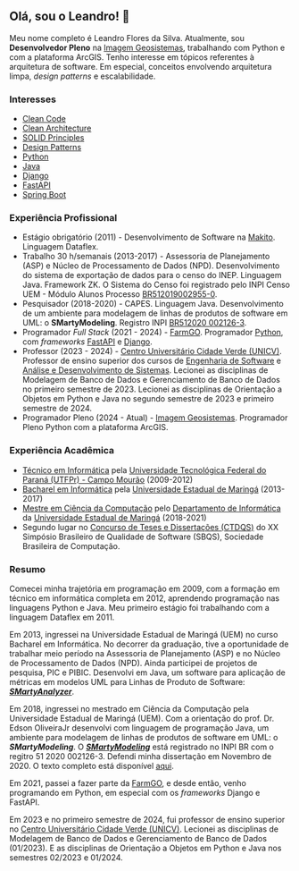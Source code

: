 ## Olá, sou o Leandro! 👋

Meu nome completo é Leandro Flores da Silva.
Atualmente, sou **Desenvolvedor Pleno** na [Imagem Geosistemas](https://www.img.com.br/pt-br/home), trabalhando com Python e com a plataforma ArcGIS.
Tenho interesse em tópicos referentes à arquitetura de software. Em especial, conceitos envolvendo arquitetura limpa, *design patterns* e escalabilidade.

### Interesses
- [Clean Code](https://www.amazon.com/Clean-Code-Handbook-Software-Craftsmanship/dp/0132350882)
- [Clean Architecture](https://www.amazon.com/Clean-Architecture-Craftsmans-Software-Structure/dp/0134494164)
- [SOLID Principles](https://www.amazon.com/Practical-Guide-SOLID-Design-Principles/dp/B0C2RZDX12)
- [Design Patterns](https://refactoring.guru/design-patterns)
- [Python](https://www.python.org/)
- [Java](https://www.java.com/pt-BR/)
- [Django](https://www.djangoproject.com/)
- [FastAPI](https://fastapi.tiangolo.com/)
- [Spring Boot](https://spring.io/projects/spring-boot)

### Experiência Profissional

- Estágio obrigatório (2011) - Desenvolvimento de Software na [Makito](https://makito.com.br/). Linguagem Dataflex.
- Trabalho 30 h/semanais (2013-2017) - Assessoria de Planejamento (ASP) e Núcleo de Processamento de Dados (NPD). Desenvolvimento do sistema de exportação de dados para o censo do INEP. Linguagem Java. Framework ZK. O Sistema do Censo foi registrado pelo INPI Censo UEM - Módulo Alunos Processo [BR512019002955-0](https://www.cpr.uem.br/pite/index.php/portfolio-de-tecnologias/3409-censo-uem-modulo-alunos).
- Pesquisador (2018-2020) - CAPES. Linguagem Java. Desenvolvimento de um ambiente para modelagem de linhas de produtos de software em UML: o **SMartyModeling**. Registro INPI [BR512020 002126-3](https://www.cpr.uem.br/pite/index.php/portfolio-de-tecnologias/3411-smartymodeling).
- Programador *Full Stack* (2021 - 2024) - [FarmGO](https://farmgo.com.br/). Programador [Python](https://www.python.org/), com *frameworks* [FastAPI](https://fastapi.tiangolo.com/) e [Django](https://www.djangoproject.com/).
- Professor (2023 - 2024) - [Centro Universitário Cidade Verde (UNICV)](https://unicv.edu.br/). Professor de ensino superior dos cursos de [Engenharia de Software](https://cursos.unifcv.edu.br/graduacao/engenharia-de-software) e [Análise e Desenvolvimento de Sistemas](https://cursos.unifcv.edu.br/graduacao/analise-e-desenvolvimento-de-sistemas). Lecionei as disciplinas de Modelagem de Banco de Dados e Gerenciamento de Banco de Dados no primeiro semestre de 2023. Lecionei as disciplinas de Orientação a Objetos em Python e Java no segundo semestre de 2023 e primeiro semestre de 2024. 
- Programador Pleno (2024 - Atual) - [Imagem Geosistemas](https://www.img.com.br/pt-br/home). Programador Pleno Python com a plataforma ArcGIS.

### Experiência Acadêmica

- [Técnico em Informática](https://www.utfpr.edu.br/cursos/tecnico/integrado/tecnico-integrado-em-informatica) pela [Universidade Tecnológica Federal do Paraná (UTFPr) - Campo Mourão](https://www.utfpr.edu.br/campus/campomourao/home) (2009-2012)
- [Bacharel em Informática](http://www.pen.uem.br/site/public/curso/a99a3305e6ffbd5db96ef5506978504214b31397) pela [Universidade Estadual de Maringá](https://www.uem.br/) (2013-2017)
- [Mestre em Ciência da Computação](https://pcc.uem.br/apresentacao) pelo [Departamento de Informática](https://www.uem.br/din/pos-graduacao) da [Universidade Estadual de Maringá](https://www.uem.br/) (2018-2021)
- Segundo lugar no [Concurso de Teses e Dissertações (CTDQS)](https://dl.acm.org/doi/10.1145/3493244.3493274) do XX Simpósio Brasileiro de Qualidade de Software (SBQS), Sociedade Brasileira de Computação.


### Resumo

Comecei minha trajetória em programação em 2009, com a formação em técnico em informática completa em 2012, aprendendo programação nas linguagens Python e Java. Meu primeiro estágio foi trabalhando com a linguagem Dataflex em 2011.


Em 2013, ingressei na Universidade Estadual de Maringá (UEM) no curso Bacharel em Informática. No decorrer da graduação, tive a oportunidade de trabalhar meio período na Assessoria de Planejamento (ASP) e no Núcleo de Processamento de Dados (NPD). Ainda participei de projetos de pesquisa, PIC e PIBIC. Desenvolvi em Java, um software para aplicação de métricas em modelos UML para Linhas de Produto de Software: [***SMartyAnalyzer***](https://github.com/leandroflores/smarty_analyzer). 


Em 2018, ingressei no mestrado em Ciência da Computação pela Universidade Estadual de Maringá (UEM). Com a orientação do prof. Dr. Edson OliveiraJr desenvolvi com linguagem de programação Java, um ambiente para modelagem de linhas de produtos de software em UML: o ***SMartyModeling***. O [***SMartyModeling***](https://github.com/leandroflores/smartymodeling_eng) está registrado no INPI BR com o regitro 51 2020 002126-3. Defendi minha dissertação em Novembro de 2020. O texto completo está disponível [aqui](http://repositorio.uem.br:8080/jspui/handle/1/7554).

Em 2021, passei a fazer parte da [FarmGO](https://farmgo.com.br/), e desde então, venho programando em Python, em especial com os *frameworks* Django e FastAPI.

Em 2023 e no primeiro semestre de 2024, fui professor de ensino superior no [Centro Universitário Cidade Verde (UNICV)](https://unicv.edu.br/). Lecionei as disciplinas de Modelagem de Banco de Dados e Gerenciamento de Banco de Dados (01/2023). E as disciplinas de Orientação a Objetos em Python e Java nos semestres 02/2023 e 01/2024. 


